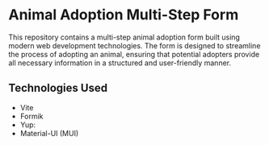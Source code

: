 # Animal Adoption Multi-Step Form

This repository contains a multi-step animal adoption form built using modern web development technologies. The form is designed to streamline the process of adopting an animal, ensuring that potential adopters provide all necessary information in a structured and user-friendly manner.

## Technologies Used

- Vite
- Formik
- Yup:
- Material-UI (MUI)
